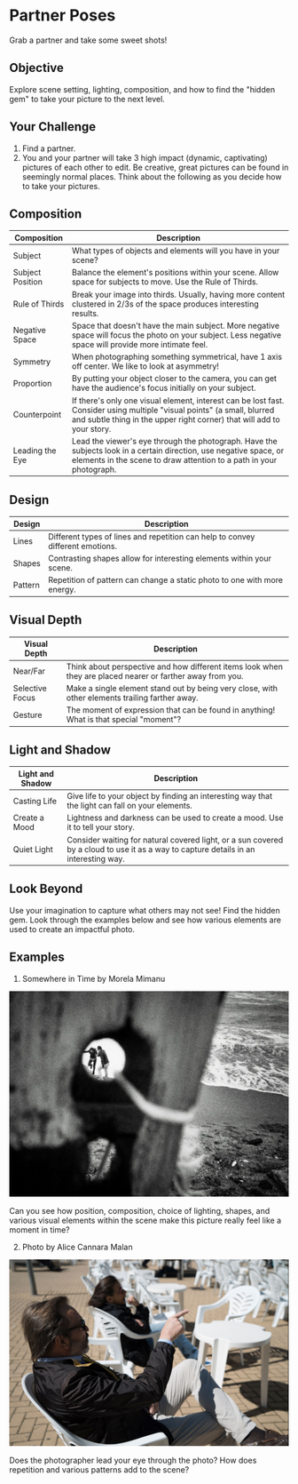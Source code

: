 # Partner Poses

Grab a partner and take some sweet shots!

## Objective

Explore scene setting, lighting, composition, and how to find the "hidden gem" to take your picture to the next level.

## Your Challenge

1. Find a partner.
2. You and your partner will take 3 high impact (dynamic, captivating) pictures of each other to edit. Be creative, great pictures can be found in seemingly normal places. Think about the following as you decide how to take your pictures.

## Composition
Composition | Description
------------|-------------
Subject | What types of objects and elements will you have in your scene?
Subject Position | Balance the element's positions within your scene. Allow space for subjects to move. Use the Rule of Thirds.
Rule of Thirds | Break your image into thirds. Usually, having more content clustered in 2/3s of the space produces interesting results.
Negative Space | Space that doesn't have the main subject. More negative space will focus the photo on your subject. Less negative space will provide more intimate feel.
Symmetry | When photographing something symmetrical, have 1 axis off center. We like to look at asymmetry!
Proportion | By putting your object closer to the camera, you can get have the audience's focus initially on your subject.
Counterpoint | If there's only one visual element, interest can be lost fast. Consider using multiple "visual points" (a small, blurred and subtle thing in the upper right corner) that will add to your story.
Leading the Eye | Lead the viewer's eye through the photograph. Have the subjects look in a certain direction, use negative space, or elements in the scene to draw attention to a path in your photograph.

## Design
Design | Description
-------|------------
Lines | Different types of lines and repetition can help to convey different emotions.
Shapes | Contrasting shapes allow for interesting elements within your scene.
Pattern | Repetition of pattern can change a static photo to one with more energy.

## Visual Depth
Visual Depth | Description
-------------|------------
Near/Far | Think about perspective and how different items look when they are placed nearer or farther away from you.
Selective Focus | Make a single element stand out by being very close, with other elements trailing farther away.
Gesture | The moment of expression that can be found in anything! What is that special "moment"?

## Light and Shadow
Light and Shadow | Description
---------------- | -----------
Casting Life | Give life to your object by finding an interesting way that the light can fall on your elements.
Create a Mood | Lightness and darkness can be used to create a mood. Use it to tell your story.
Quiet Light | Consider waiting for natural covered light, or a sun covered by a cloud to use it as a way to capture details in an interesting way.

## Look Beyond

Use your imagination to capture what others may not see! Find the hidden gem. Look through the examples below and see how various elements are used to create an impactful photo.

## Examples

1. Somewhere in Time by Morela Mimanu

![Ex. 1](https://github.com/junior-devleague/spring-break-digital-media-camp/blob/master/day-3-photography/images/ex-1.png)

Can you see how position, composition, choice of lighting, shapes, and various visual elements within the scene make this picture really feel like a moment in time?

2. Photo by Alice Cannara Malan

![Ex. 2](https://github.com/junior-devleague/spring-break-digital-media-camp/blob/master/day-3-photography/images/ex-2.png)

Does the photographer lead your eye through the photo? How does repetition and various patterns add to the scene?
